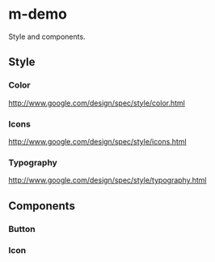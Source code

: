 # m-demo
Style and components.

## Style

### Color
http://www.google.com/design/spec/style/color.html

### Icons
http://www.google.com/design/spec/style/icons.html

### Typography
http://www.google.com/design/spec/style/typography.html


## Components
### Button

### Icon

## 
